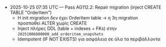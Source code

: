 - 2025-10-25 07:35 UTC — Pass AG112.2: Repair migration (inject CREATE TABLE "OrderItem")
  - Η init migration δεν έχει OrderItem table → η 3η migration προσπαθεί ALTER χωρίς CREATE
  - Inject πλήρες DDL (table + indexes + FKs) στην `20251006000000_add_orderitem_snapshots`
  - Idempotent (IF NOT EXISTS) για ασφάλεια σε όλα τα περιβάλλοντα
